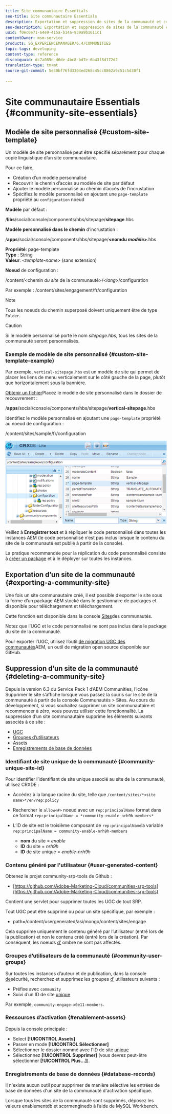 ```yaml
---
title: Site communautaire Essentials
seo-title: Site communautaire Essentials
description: Exportation et suppression de sites de la communauté et création de modèles de site personnalisés
seo-description: Exportation et suppression de sites de la communauté et création de modèles de site personnalisés
uuid: f0ec0e71-64e9-415a-b14a-939a9b1611c1
contentOwner: msm-service
products: SG_EXPERIENCEMANAGER/6.4/COMMUNITIES
topic-tags: developing
content-type: reference
discoiquuid: dc7a085e-d6de-4bc8-bd7e-6b43f8d172d2
translation-type: tm+mt
source-git-commit: 5e30bf76fd3304ed268c45cc8862a9c51c5d30f1

---
```



# Site communautaire Essentials {#community-site-essentials}

## Modèle de site personnalisé {#custom-site-template}

Un modèle de site personnalisé peut être spécifié séparément pour chaque copie linguistique d’un site communautaire.

Pour ce faire,

* Création d’un modèle personnalisé
* Recouvrir le chemin d’accès au modèle de site par défaut
* Ajouter le modèle personnalisé au chemin d’accès de l’incrustation
* Spécifiez le modèle personnalisé en ajoutant une `page-template` propriété au `configuration` noeud

**Modèle** par défaut :

/**libs**/social/console/components/hbs/sitepage/**sitepage**.hbs

**Modèle personnalisé dans le chemin** d’incrustation :

/**apps**/social/console/components/hbs/sitepage/**&lt;nomdu *modèle*>**.hbs

**Propriété**: page-template\
**Type** : String\
**Valeur**: &lt;*template-name*> (sans extension)

**Noeud** de configuration :

/content/&lt;chemin *du site* de la communauté>/&lt;*lang*>/configuration

Par exemple : /content/sites/engagement/fr/configuration

>[!NOTE]
>
>Tous les noeuds du chemin superposé doivent uniquement être de type `Folder`.

>[!CAUTION]
>
>Si le modèle personnalisé porte le nom *sitepage.hbs,* tous les sites de la communauté seront personnalisés.

### Exemple de modèle de site personnalisé {#custom-site-template-example}

Par exemple, `vertical-sitepage.hbs` est un modèle de site qui permet de placer les liens de menu verticalement sur le côté gauche de la page, plutôt que horizontalement sous la bannière.

[Obtenir un fichier](assets/vertical-sitepage.hbs)Placez le modèle de site personnalisé dans le dossier de recouvrement :

/**apps**/social/console/components/hbs/sitepage/**vertical-sitepage**.hbs

Identifiez le modèle personnalisé en ajoutant une `page-template` propriété au noeud de configuration :

/content/sites/sample/fr/configuration

![chlimage_1-80](assets/chlimage_1-80.png)

Veillez à **Enregistrer tout** et à répliquer le code personnalisé dans toutes les instances AEM (le code personnalisé n’est pas inclus lorsque le contenu du site de la communauté est publié à partir de la console).

La pratique recommandée pour la réplication du code personnalisé consiste à [créer un package](../../help/sites-administering/package-manager.md#creating-a-new-package) et à le déployer sur toutes les instances.

## Exportation d’un site de la communauté {#exporting-a-community-site}

Une fois un site communautaire créé, il est possible d’exporter le site sous la forme d’un package AEM stocké dans le gestionnaire de packages et disponible pour téléchargement et téléchargement.

Cette fonction est disponible dans la console [Sites](sites-console.md#exporting-the-site)des communautés.

Notez que l’UGC et le code personnalisé ne sont pas inclus dans le package du site de la communauté.

Pour exporter l’UGC, utilisez l’outil [de migration UGC des communautés](https://github.com/Adobe-Marketing-Cloud/communities-ugc-migration)AEM, un outil de migration open source disponible sur GitHub.

## Suppression d’un site de la communauté {#deleting-a-community-site}

Depuis la version 6.3 du Service Pack 1 d’AEM Communities, l’icône Supprimer le site s’affiche lorsque vous passez la souris sur le site de la communauté à partir de la console Communautés > Sites. Au cours du développement, si vous souhaitez supprimer un site communautaire et recommencer à zéro, vous pouvez utiliser cette fonctionnalité. La suppression d’un site communautaire supprime les éléments suivants associés à ce site :

* [UGC](#user-generated-content)
* [Groupes d’utilisateurs](#community-user-groups)
* [Assets](#enablement-assets)
* [Enregistrements de base de données](#database-records)

### Identifiant de site unique de la communauté {#community-unique-site-id}

Pour identifier l’identifiant de site unique associé au site de la communauté, utilisez CRXDE :

* Accédez à la langue racine du site, telle que `/content/sites/*<site name>*/en/rep:policy`

* Rechercher le `allow<#>` noeud avec un `rep:principalName` format dans ce format `rep:principalName = *community-enable-nrh9h-members*`

* L’ID de site est le troisième composant de `rep:principalName`la variable `rep:principalName = community-enable-nrh9h-members`

   * **nom** du site = *enable*
   * **ID** du site = *nrh9h*
   * **ID** de site unique = *enable-nrh9h*

### Contenu généré par l&#39;utilisateur {#user-generated-content}

Obtenez le projet community-srp-tools de Github :

* [https://github.com/Adobe-Marketing-Cloud/communities-srp-tools](https://github.com/Adobe-Marketing-Cloud/communities-srp-tools)

Contient une servlet pour supprimer toutes les UGC de tout SRP.

Tout UGC peut être supprimé ou pour un site spécifique, par exemple :

* path=/content/usergenerated/asi/mongo/content/sites/engage

Cela supprime uniquement le contenu généré par l’utilisateur (entré lors de la publication) et non le contenu créé (entré lors de la création). Par conséquent, les noeuds [d’](srp.md#shadownodes) ombre ne sont pas affectés.

### Groupes d’utilisateurs de la communauté {#community-user-groups}

Sur toutes les instances d’auteur et de publication, dans la console [de](../../help/sites-administering/security.md)sécurité, recherchez et supprimez les groupes [d’](users.md) utilisateurs suivants :

* Préfixe avec `community`
* Suivi d’un ID de site [unique](#community-unique-site-id)

Par exemple, `community-engage-x0e11-members`.

### Ressources d’activation {#enablement-assets}

Depuis la console principale :

* Select **[!UICONTROL Assets]**
* Passer en mode **[!UICONTROL Sélectionner]**
* Sélectionner le dossier nommé avec l&#39;ID de site [unique](#community-unique-site-id)
* Sélectionnez **[!UICONTROL Supprimer]** (vous devrez peut-être sélectionner **[!UICONTROL Plus...]**).

### Enregistrements de base de données {#database-records}

Il n&#39;existe aucun outil pour supprimer de manière sélective les entrées de base de données d&#39;un site de la communauté d&#39;activation spécifique.

Lorsque tous les sites de la communauté sont supprimés, déposez les valeurs enablementdb et scormenginedb à l’aide de MySQL Workbench.
